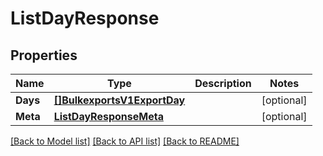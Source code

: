 # ListDayResponse

## Properties

Name | Type | Description | Notes
------------ | ------------- | ------------- | -------------
**Days** | [**[]BulkexportsV1ExportDay**](bulkexports.v1.export.day.md) |  | [optional] 
**Meta** | [**ListDayResponseMeta**](ListDayResponse_meta.md) |  | [optional] 

[[Back to Model list]](../README.md#documentation-for-models) [[Back to API list]](../README.md#documentation-for-api-endpoints) [[Back to README]](../README.md)


